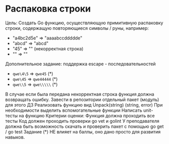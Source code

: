 # Распаковка строки  

Цель: Создать Go функцию, осуществляющую примитивную распаковку строки, 
содержащую повторяющиеся символы / руны, например: 
* "a4bc2d5e" => "aaaabccddddde" 
* "abcd" => "abcd" 
* "45" => "" (некорректная строка) 
* "" => "" 

Дополнительное задание: поддержка escape - последовательностей 
* `qwe\4\5` => `qwe45` (*) 
* `qwe\45` => `qwe44444` (*) 
* `qwe\\5` => `qwe\\\\\` (*) 

В случае если была передана некорректная строка функция должна возвращать ошибку.
Завести в репозитории отдельный пакет (модуль) для этого ДЗ
Реализовать функцию вид Unpack(string) (string, error)
При необходимости выделить вспомогательные функции
Написать unit-тесты на функцию
Критерии оценки: Функция должна проходить все тесты
Код должен проходить проверки go vet и golint
У преподавателя должна быть возможность скачать и проверить пакет с помощью go get / go test
Задание (*) НЕ влияет на баллы, оно дано просто для развития навыков. 
